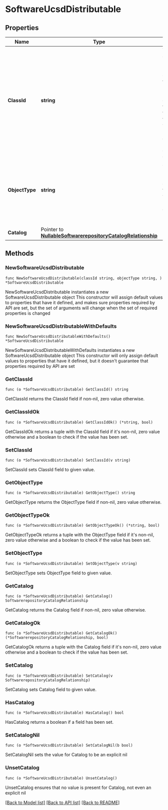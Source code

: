 # SoftwareUcsdDistributable

## Properties

Name | Type | Description | Notes
------------ | ------------- | ------------- | -------------
**ClassId** | **string** | The fully-qualified name of the instantiated, concrete type. This property is used as a discriminator to identify the type of the payload when marshaling and unmarshaling data. | [default to "software.UcsdDistributable"]
**ObjectType** | **string** | The fully-qualified name of the instantiated, concrete type. The value should be the same as the &#39;ClassId&#39; property. | [default to "software.UcsdDistributable"]
**Catalog** | Pointer to [**NullableSoftwarerepositoryCatalogRelationship**](SoftwarerepositoryCatalogRelationship.md) |  | [optional] 

## Methods

### NewSoftwareUcsdDistributable

`func NewSoftwareUcsdDistributable(classId string, objectType string, ) *SoftwareUcsdDistributable`

NewSoftwareUcsdDistributable instantiates a new SoftwareUcsdDistributable object
This constructor will assign default values to properties that have it defined,
and makes sure properties required by API are set, but the set of arguments
will change when the set of required properties is changed

### NewSoftwareUcsdDistributableWithDefaults

`func NewSoftwareUcsdDistributableWithDefaults() *SoftwareUcsdDistributable`

NewSoftwareUcsdDistributableWithDefaults instantiates a new SoftwareUcsdDistributable object
This constructor will only assign default values to properties that have it defined,
but it doesn't guarantee that properties required by API are set

### GetClassId

`func (o *SoftwareUcsdDistributable) GetClassId() string`

GetClassId returns the ClassId field if non-nil, zero value otherwise.

### GetClassIdOk

`func (o *SoftwareUcsdDistributable) GetClassIdOk() (*string, bool)`

GetClassIdOk returns a tuple with the ClassId field if it's non-nil, zero value otherwise
and a boolean to check if the value has been set.

### SetClassId

`func (o *SoftwareUcsdDistributable) SetClassId(v string)`

SetClassId sets ClassId field to given value.


### GetObjectType

`func (o *SoftwareUcsdDistributable) GetObjectType() string`

GetObjectType returns the ObjectType field if non-nil, zero value otherwise.

### GetObjectTypeOk

`func (o *SoftwareUcsdDistributable) GetObjectTypeOk() (*string, bool)`

GetObjectTypeOk returns a tuple with the ObjectType field if it's non-nil, zero value otherwise
and a boolean to check if the value has been set.

### SetObjectType

`func (o *SoftwareUcsdDistributable) SetObjectType(v string)`

SetObjectType sets ObjectType field to given value.


### GetCatalog

`func (o *SoftwareUcsdDistributable) GetCatalog() SoftwarerepositoryCatalogRelationship`

GetCatalog returns the Catalog field if non-nil, zero value otherwise.

### GetCatalogOk

`func (o *SoftwareUcsdDistributable) GetCatalogOk() (*SoftwarerepositoryCatalogRelationship, bool)`

GetCatalogOk returns a tuple with the Catalog field if it's non-nil, zero value otherwise
and a boolean to check if the value has been set.

### SetCatalog

`func (o *SoftwareUcsdDistributable) SetCatalog(v SoftwarerepositoryCatalogRelationship)`

SetCatalog sets Catalog field to given value.

### HasCatalog

`func (o *SoftwareUcsdDistributable) HasCatalog() bool`

HasCatalog returns a boolean if a field has been set.

### SetCatalogNil

`func (o *SoftwareUcsdDistributable) SetCatalogNil(b bool)`

 SetCatalogNil sets the value for Catalog to be an explicit nil

### UnsetCatalog
`func (o *SoftwareUcsdDistributable) UnsetCatalog()`

UnsetCatalog ensures that no value is present for Catalog, not even an explicit nil

[[Back to Model list]](../README.md#documentation-for-models) [[Back to API list]](../README.md#documentation-for-api-endpoints) [[Back to README]](../README.md)


